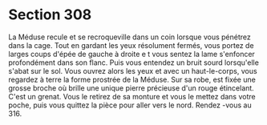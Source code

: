 # Section 308

La Méduse recule et se recroqueville dans un coin lorsque vous pénétrez dans la cage.
Tout en gardant les yeux résolument fermés, vous portez de larges coups d'épée de
gauche à droite e t vous sentez la lame s'enfoncer profondément dans son flanc. Puis vous
entendez un bruit sourd lorsqu'elle s'abat sur le sol. Vous ouvrez alors les yeux et avec un
haut-le-corps, vous regardez à terre la forme prostrée de la Méduse. Sur sa robe, est fixée
une grosse broche où brille une unique pierre précieuse d'un rouge étincelant. C'est un
grenat. Vous le retirez de sa monture et vous le mettez dans votre poche, puis vous
quittez la pièce pour aller vers le nord. Rendez -vous au 316.
